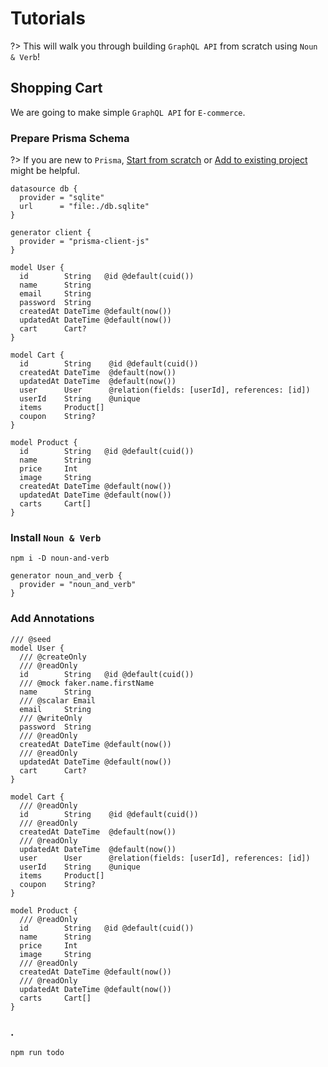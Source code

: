 # Tutorials

?> This will walk you through building `GraphQL API` from scratch using
`Noun & Verb`!

## Shopping Cart

We are going to make simple `GraphQL API` for `E-commerce`.

### Prepare Prisma Schema

?> If you are new to `Prisma`,
[Start from scratch](https://www.prisma.io/docs/getting-started/setup-prisma/start-from-scratch)
or
[Add to existing project](https://www.prisma.io/docs/getting-started/setup-prisma/add-to-existing-project)
might be helpful.

```prisma
datasource db {
  provider = "sqlite"
  url      = "file:./db.sqlite"
}

generator client {
  provider = "prisma-client-js"
}

model User {
  id        String   @id @default(cuid())
  name      String
  email     String
  password  String
  createdAt DateTime @default(now())
  updatedAt DateTime @default(now())
  cart      Cart?
}

model Cart {
  id        String    @id @default(cuid())
  createdAt DateTime  @default(now())
  updatedAt DateTime  @default(now())
  user      User      @relation(fields: [userId], references: [id])
  userId    String    @unique
  items     Product[]
  coupon    String?
}

model Product {
  id        String   @id @default(cuid())
  name      String
  price     Int
  image     String
  createdAt DateTime @default(now())
  updatedAt DateTime @default(now())
  carts     Cart[]
}
```

### Install `Noun & Verb`

```
npm i -D noun-and-verb
```

```prisma
generator noun_and_verb {
  provider = "noun_and_verb"
}
```

### Add Annotations

```prisma
/// @seed
model User {
  /// @createOnly
  /// @readOnly
  id        String   @id @default(cuid())
  /// @mock faker.name.firstName
  name      String
  /// @scalar Email
  email     String
  /// @writeOnly
  password  String
  /// @readOnly
  createdAt DateTime @default(now())
  /// @readOnly
  updatedAt DateTime @default(now())
  cart      Cart?
}
```

```prisma
model Cart {
  /// @readOnly
  id        String    @id @default(cuid())
  /// @readOnly
  createdAt DateTime  @default(now())
  /// @readOnly
  updatedAt DateTime  @default(now())
  user      User      @relation(fields: [userId], references: [id])
  userId    String    @unique
  items     Product[]
  coupon    String?
}
```

```prisma
model Product {
  /// @readOnly
  id        String   @id @default(cuid())
  name      String
  price     Int
  image     String
  /// @readOnly
  createdAt DateTime @default(now())
  /// @readOnly
  updatedAt DateTime @default(now())
  carts     Cart[]
}
```

### .

```
npm run todo
```
